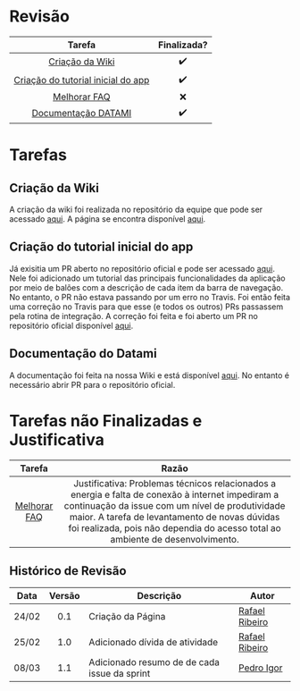 # Revisão

Tarefa | Finalizada? |
:-----:|:-----------:|
[Criação da Wiki](https://github.com/GCES-Escola-em-Casa-2020-2/wiki/issues/1) | :heavy_check_mark: |
[Criação do tutorial inicial do app](https://github.com/GCES-Escola-em-Casa-2020-2/wiki/issues/2) | :heavy_check_mark: |
[Melhorar FAQ](https://github.com/GCES-Escola-em-Casa-2020-2/wiki/issues/3) | :x: |
[Documentação DATAMI](https://github.com/GCES-Escola-em-Casa-2020-2/wiki/issues/4) | :heavy_check_mark: |

# Tarefas

## Criação da Wiki

A criação da wiki foi realizada no repositório da equipe que pode ser acessado [aqui](https://github.com/GCES-Escola-em-Casa-2020-2/wiki). A página se encontra disponível [aqui](https://gces-escola-em-casa-2020-2.github.io/wiki/#/).

## Criação do tutorial inicial do app

Já exisitia um PR aberto no repositório oficial e pode ser acessado [aqui](https://github.com/Escola-em-Casa/android-escola-em-casa/pull/38). Nele foi adicionado um tutorial das principais funcionalidades da aplicação por meio de balões com a descrição de cada item da barra de navegação. No entanto, o PR não estava passando por um erro no Travis. Foi então feita uma correção no Travis para que esse (e todos os outros) PRs passassem pela rotina de integração. A correção foi feita e foi aberto um PR no repositório oficial disponível [aqui](https://github.com/Escola-em-Casa/android-escola-em-casa/pull/54).

## Documentação do Datami

A documentação foi feita na nossa Wiki e está disponível [aqui](https://github.com/GCES-Escola-em-Casa-2020-2/wiki/blob/master/README.md). No entanto é necessário abrir PR para o repositório oficial.

# Tarefas não Finalizadas e Justificativa

Tarefa | Razão |
:-----:|:-----:|
[Melhorar FAQ](https://github.com/GCES-Escola-em-Casa-2020-2/wiki/issues/3) | Justificativa: Problemas técnicos relacionados a energia e falta de conexão à internet impediram a continuação da issue com um nível de produtividade maior. A tarefa de levantamento de novas dúvidas foi realizada, pois não dependia do acesso total ao ambiente de desenvolvimento. |

## Histórico de Revisão

Data | Versão | Descrição | Autor |
:---:|:------:|-----------|-------|
24/02|0.1 | Criação da Página | [Rafael Ribeiro](https://github.com/rafaelflarrn) |
25/02|1.0 | Adicionado dívida de atividade | [Rafael Ribeiro](https://github.com/rafaelflarrn) |
08/03|1.1 | Adicionado resumo de de cada issue da sprint | [Pedro Igor](https://github.com/pedroeagle) |

